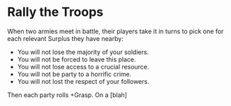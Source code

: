 # Rally the Troops
When two armies meet in battle, their players take it in turns to pick one for each relevant Surplus they have nearby:
* You will not lose the majority of your soldiers.
* You will not be forced to leave this place.
* You will not lose access to a crucial resource.
* You will not be party to a horrific crime.
* You will not lost the respect of your followers.

Then each party rolls +Grasp. On a [blah]
